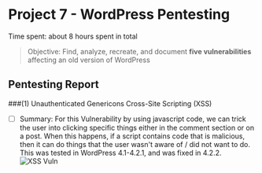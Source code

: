 # Project 7 - WordPress Pentesting
Time spent: about 8 hours spent in total
> Objective: Find, analyze, recreate, and document **five vulnerabilities** affecting an old version of WordPress

## Pentesting Report

###(1) Unauthenticated Genericons Cross-Site Scripting (XSS)
- [ ] Summary: For this Vulnerability by using javascript code, we can trick the user into clicking  specific things either in the comment section or on a post. When this happens, if a script contains code that is malicious, then it can do things that the user wasn't aware of / did not want to do. This was tested in WordPress 4.1-4.2.1, and was fixed in 4.2.2.
![XSS Vuln](https://user-images.githubusercontent.com/73257917/139507040-95762849-7aa0-4225-97a0-94f67e72eaff.gif)

